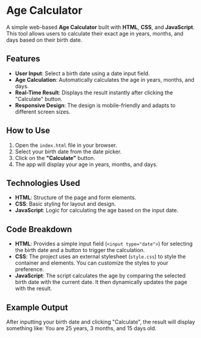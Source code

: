 # Age Calculator

A simple web-based **Age Calculator** built with **HTML**, **CSS**, and **JavaScript**. This tool allows users to calculate their exact age in years, months, and days based on their birth date.

## Features

- **User Input**: Select a birth date using a date input field.
- **Age Calculation**: Automatically calculates the age in years, months, and days.
- **Real-Time Result**: Displays the result instantly after clicking the "Calculate" button.
- **Responsive Design**: The design is mobile-friendly and adapts to different screen sizes.

## How to Use

1. Open the `index.html` file in your browser.
2. Select your birth date from the date picker.
3. Click on the **"Calculate"** button.
4. The app will display your age in years, months, and days.

## Technologies Used

- **HTML**: Structure of the page and form elements.
- **CSS**: Basic styling for layout and design.
- **JavaScript**: Logic for calculating the age based on the input date.

## Code Breakdown

- **HTML**: Provides a simple input field (`<input type="date">`) for selecting the birth date and a button to trigger the calculation.
- **CSS**: The project uses an external stylesheet (`style.css`) to style the container and elements. You can customize the styles to your preference.
- **JavaScript**: The script calculates the age by comparing the selected birth date with the current date. It then dynamically updates the page with the result.

## Example Output

After inputting your birth date and clicking "Calculate", the result will display something like:
You are 25 years, 3 months, and 15 days old.
